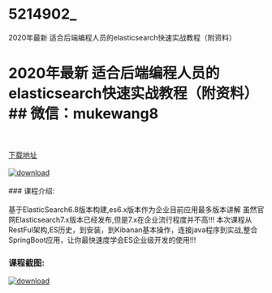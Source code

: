 # 5214902_
2020年最新 适合后端编程人员的elasticsearch快速实战教程（附资料）
# 2020年最新 适合后端编程人员的elasticsearch快速实战教程（附资料）## 微信：mukewang8
<br/></br>[下载地址](http://www.36tz.cn/article/5214902 "下载地址")
<br/></br>[![download](http://36tz.cn/muke_img/2020_08_1-44-300x227.png "下载地址")](http://www.36tz.cn/article/5214902 "下载地址")
<br/></br>### 课程介绍:<br/></br>基于ElasticSearch6.8版本构建,es6.x版本作为企业目前应用最多版本讲解
虽然官网Elasticsearch7.x版本已经发布,但是7.x在企业流行程度并不高!!!
本次课程从RestFul架构,ES历史，到安装，到Kibanan基本操作，连接java程序到实战,整合SpringBoot应用，让你最快速度学会ES企业级开发的使用!!!

### 课程截图:
[![download](http://36tz.cn/muke_img/2020_08_2-42.png "下载地址")](http://www.36tz.cn/article/5214902 "下载地址")
